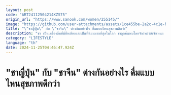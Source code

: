 ```yaml
---
layout: post
code: "ART24112504214XZS75"
origin_url: "https://www.sanook.com/women/255145/"
image: "https://github.com/user-attachments/assets/1ce455be-2a2c-4c1e-ba34-4fd33c7b6244"
title: "\"ชาญี่ปุ่น\" กับ \"ชาจีน\" ต่างกันอย่างไร ดื่มแบบไหนสุขภาพดีกว่า"
description: "ชา เป็นเครื่องดื่มที่มีชื่อเสียงและเป็นที่นิยมมากที่สุดในโลก ชาถูกค้นพบโดยจักรพรรดิเซินหนง แห่งจีน "
category: "LIFESTYLE"
language: "th"
date: 2024-11-25T04:46:47.924Z
---
```


# "ชาญี่ปุ่น" กับ "ชาจีน" ต่างกันอย่างไร ดื่มแบบไหนสุขภาพดีกว่า